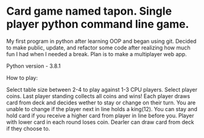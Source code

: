 # Card game named tapon. Single player python command line game.

My first program in python after learning OOP and began using git. Decided to make public, update, and refactor some code after realizing how much fun I had when I needed a break.
Plan is to make a multiplayer web app.

Python version - 3.8.1

How to play:

Select table size between 2-4 to play against 1-3 CPU players.
Select player coins. Last player standing collects all coins and wins!
Each player draws card from deck and decides wether to stay or change on their turn.
You are unable to change if the player next in line holds a king(12).
You can stay and hold card if you receive a higher card from player in line before you.
Player with lower card in each round loses coin.
Dearler can draw card from deck if they choose to.
